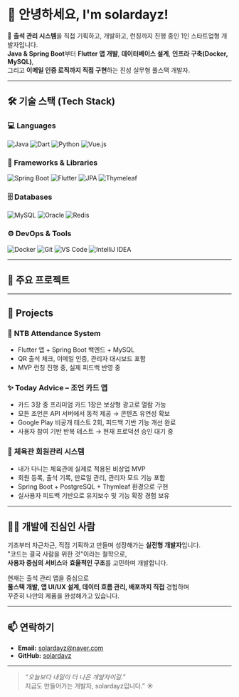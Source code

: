 # 👋 안녕하세요, I'm solardayz!

🥊 **출석 관리 시스템**을 직접 기획하고, 개발하고, 런칭까지 진행 중인 1인 스타트업형 개발자입니다.  
**Java & Spring Boot**부터 **Flutter 앱 개발**, **데이터베이스 설계**, **인프라 구축(Docker, MySQL)**,  
그리고 **이메일 인증 로직까지 직접 구현**하는 진성 실무형 풀스택 개발자.

---

## 🛠️ 기술 스택 (Tech Stack)

### 💻 Languages
![Java](https://img.shields.io/badge/Java-007396?style=flat&logo=java)
![Dart](https://img.shields.io/badge/Dart-0175C2?style=flat&logo=dart)
![Python](https://img.shields.io/badge/Python-3776AB?style=flat&logo=python)
![Vue.js](https://img.shields.io/badge/Vue.js-4FC08D?style=flat&logo=vue.js)

### 🧰 Frameworks & Libraries
![Spring Boot](https://img.shields.io/badge/SpringBoot-6DB33F?style=flat&logo=spring)
![Flutter](https://img.shields.io/badge/Flutter-02569B?style=flat&logo=flutter)
![JPA](https://img.shields.io/badge/JPA-59666C?style=flat&logo=hibernate)
![Thymeleaf](https://img.shields.io/badge/Thymeleaf-005F0F?style=flat&logo=thymeleaf)

### 🗄️ Databases
![MySQL](https://img.shields.io/badge/MySQL-4479A1?style=flat&logo=MySQL)
![Oracle](https://img.shields.io/badge/Oracle-F80000?style=flat&logo=Oracle)
![Redis](https://img.shields.io/badge/Redis-DC382D?style=flat&logo=Redis)

### ⚙️ DevOps & Tools
![Docker](https://img.shields.io/badge/Docker-2496ED?style=flat&logo=docker)
![Git](https://img.shields.io/badge/Git-F05032?style=flat&logo=git)
![VS Code](https://img.shields.io/badge/VS_Code-007ACC?style=flat&logo=visual-studio-code)
![IntelliJ IDEA](https://img.shields.io/badge/IntelliJ-000000?style=flat&logo=intellij-idea)

---

## 📌 주요 프로젝트

---

## 📂 Projects

### 🥋 **NTB Attendance System**
- Flutter 앱 + Spring Boot 백엔드 + MySQL
- QR 출석 체크, 이메일 인증, 관리자 대시보드 포함
- MVP 런칭 진행 중, 실제 피드백 반영 중

### ✨ **Today Advice – 조언 카드 앱**
- 카드 3장 중 프리미엄 카드 1장은 보상형 광고로 열람 가능
- 모든 조언은 API 서버에서 동적 제공 → 콘텐츠 유연성 확보
- Google Play 비공개 테스트 2회, 피드백 기반 기능 개선 완료
- 사용자 참여 기반 반복 테스트 → 현재 프로덕션 승인 대기 중

### 🧘 **체육관 회원관리 시스템**
- 내가 다니는 체육관에 실제로 적용된 비상업 MVP
- 회원 등록, 출석 기록, 만료일 관리, 관리자 모드 기능 포함
- Spring Boot + PostgreSQL + Thymleaf 환경으로 구현
- 실사용자 피드백 기반으로 유지보수 및 기능 확장 경험 보유

---

## 👨‍💻 개발에 진심인 사람

기초부터 차근차근, 직접 기획하고 만들며 성장해가는 **실전형 개발자**입니다.  
"코드는 결국 사람을 위한 것"이라는 철학으로,  
**사용자 중심의 서비스**와 **효율적인 구조**를 고민하며 개발합니다.

현재는 출석 관리 앱을 중심으로  
**풀스택 개발, 앱 UI/UX 설계, 데이터 흐름 관리, 배포까지 직접** 경험하며  
꾸준히 나만의 제품을 완성해가고 있습니다.

---

## 📫 연락하기

- **Email:** solardayz@naver.com  
- **GitHub:** [solardayz](https://github.com/solardayz)

---

> *“오늘보다 내일이 더 나은 개발자이길.”*  
> 지금도 만들어가는 개발자, solardayz입니다.” ☀️
